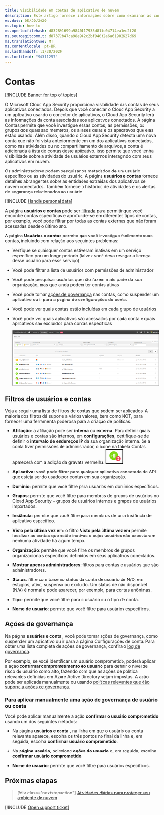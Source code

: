 ```yaml
---
title: Visibilidade em contas de aplicativo de nuvem
description: Este artigo fornece informações sobre como examinar as contas de seus aplicativos conectados.
ms.date: 05/20/2020
ms.topic: how-to
ms.openlocfilehash: d832891699a9840117935d815c04714ea1ec2f20
ms.sourcegitcommit: d87372b47ca98e942c2bf94032a6a61902627d69
ms.translationtype: MT
ms.contentlocale: pt-BR
ms.lasthandoff: 11/30/2020
ms.locfileid: "96311257"
---
```

# <a name="accounts"></a>Contas

[!INCLUDE [Banner for top of topics](includes/banner.md)]

O Microsoft Cloud App Security proporciona visibilidade das contas de seus aplicativos conectados. Depois que você conectar o Cloud App Security a um aplicativo usando o conector de aplicativos, o Cloud App Security lerá as informações da conta associadas aos aplicativos conectados. A página Contas permite que você investigue essas contas, as permissões, os grupos dos quais são membros, os aliases delas e os aplicativos que elas estão usando. Além disso, quando o Cloud App Security detecta uma nova conta que não foi vista anteriormente em um dos aplicativos conectados, como nas atividades ou no compartilhamento de arquivos, a conta é adicionada à lista de contas deste aplicativo. Isso permite que você tenha visibilidade sobre a atividade de usuários externos interagindo com seus aplicativos em nuvem.

Os administradores podem pesquisar os metadados de um usuário específico ou as atividades do usuário. A página **usuários e contas** fornece detalhes abrangentes sobre as entidades extraídas dos aplicativos de nuvem conectados. Também fornece o histórico de atividades e os alertas de segurança relacionados ao usuário.

[!INCLUDE [Handle personal data](../includes/gdpr-intro-sentence.md)]

A página **usuários e contas** pode ser [filtrada](#users-and-accounts-filters) para permitir que você encontre contas específicas e aprofunde-se em diferentes tipos de contas, por exemplo, você pode filtrar por todas as contas externas que não foram acessadas desde o último ano.

A página **Usuários e contas** permite que você investigue facilmente suas contas, incluindo com relação aos seguintes problemas:

* Verifique se quaisquer contas estiveram inativas em um serviço específico por um longo período (talvez você deva revogar a licença desse usuário para esse serviço)

* Você pode filtrar a lista de usuários com permissões de administrador
* Você pode pesquisar usuários que não fazem mais parte da sua organização, mas que ainda podem ter contas ativas
* Você pode tomar [ações de governança](#governance-actions) nas contas, como suspender um aplicativo ou ir para a página de configurações de conta.
* Você pode ver quais contas estão incluídas em cada grupo de usuários  
* Você pode ver quais aplicativos são acessados por cada conta e quais aplicativos são excluídos para contas específicas

    ![tela de contas](media/accounts-page.png)

## <a name="users-and-accounts-filters"></a>Filtros de usuários e contas

Veja a seguir uma lista de filtros de contas que podem ser aplicados. A maioria dos filtros dá suporte a vários valores, bem como NOT, para fornecer uma ferramenta poderosa para a criação de políticas.  
  
<!--- **Account name**: The account name is the primary alias of the user, but other identifiers from other Microsoft accounts (Office 365 and Azure Active Directory) such as proxy addresses, aliases, SID are supported and consolidated beneath the primary alias. -->

* **Afiliação**: a afiliação pode ser **interna** ou **externa**. Para definir quais usuários e contas são internos, em **configurações**, certifique-se de definir o **intervalo de endereços IP** da sua organização interna. Se a conta tiver permissões de administrador, o ícone na tabela Contas aparecerá com a adição da gravata vermelha. ![ícone de administrador de contas](media/accounts-admin-icon.png)

* **Aplicativo**: você pode filtrar para qualquer aplicativo conectado de API que esteja sendo usado por contas em sua organização.
* **Domínio**: permite que você filtre para usuários em domínios específicos.
* **Grupos**: permite que você filtre para membros de grupos de usuários no Cloud App Security – grupos de usuários internos e grupos de usuários importados.
* **Instância**: permite que você filtre para membros de uma instância de aplicativo específico.
* **Visto pela última vez em**: o filtro **Visto pela última vez em** permite localizar as contas que estão inativas e cujos usuários não executaram nenhuma atividade há algum tempo.
* **Organização**: permite que você filtre os membros de grupos organizacionais específicos definidos em seus aplicativos conectados.
* **Mostrar apenas administradores**: filtros para contas e usuários que são administradores.
* **Status**: filtre com base no status da conta de usuário de N/D, em estágios, ativo, suspenso ou excluído. Um status de não disponível (N/A) é normal e pode aparecer, por exemplo, para contas anônimas.
* **Tipo**: permite que você filtre para o usuário ou o tipo de conta.
* **Nome de usuário**: permite que você filtre para usuários específicos.

## <a name="governance-actions"></a>Ações de governança

Na página **usuários e conta** , você pode tomar ações de governança, como suspender um aplicativo ou ir para a página Configurações de conta. Para obter uma lista completa de ações de governança, confira o [log de governança](governance-actions.md).

Por exemplo, se você identificar um usuário comprometido, poderá aplicar a ação **confirmar comprometimento do usuário** para definir o nível de risco do usuário como alto, fazendo com que as ações de política relevantes definidas em Azure Active Directory sejam impostas. A ação pode ser aplicada manualmente ou usando [políticas relevantes que dão suporte a ações de governança](governance-actions.md).

### <a name="to-manually-apply-a-user-or-account-governance-action"></a>Para aplicar manualmente uma ação de governança de usuário ou conta

Você pode aplicar manualmente a ação **confirmar o usuário comprometido** usando um dos seguintes métodos:

* Na página **usuários e conta** , na linha em que o usuário ou conta relevante aparece, escolha os três pontos no final da linha e, em seguida, escolha **confirmar usuário comprometido**.

* Na **página usuário**, selecione **ações do usuário** e, em seguida, escolha **confirmar usuário comprometido**.

* **Nome de usuário**: permite que você filtre para usuários específicos.

## <a name="next-steps"></a>Próximas etapas

> [!div class="nextstepaction"]
> [Atividades diárias para proteger seu ambiente de nuvem](daily-activities-to-protect-your-cloud-environment.md)

[!INCLUDE [Open support ticket](includes/support.md)]
